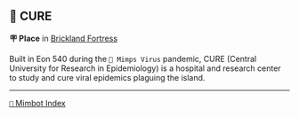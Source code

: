## 🏥 CURE

**🪧 Place** in [Brickland Fortress](<https://zeithalt.github.io/r/brickland_fortress.html>)

Built in Eon 540 during the `🦠 Mimps Virus` pandemic, CURE (Central University for Research in Epidemiology) is a hospital and research center to study and cure viral epidemics plaguing the island.

-----
[`📑` Mimbot Index](<https://zeithalt.github.io/r/#9670>)
<!---
keywords: ps, brickland, fortress, mimps, epidemiology, hospital, viral, pandemic
aliases: 
-->